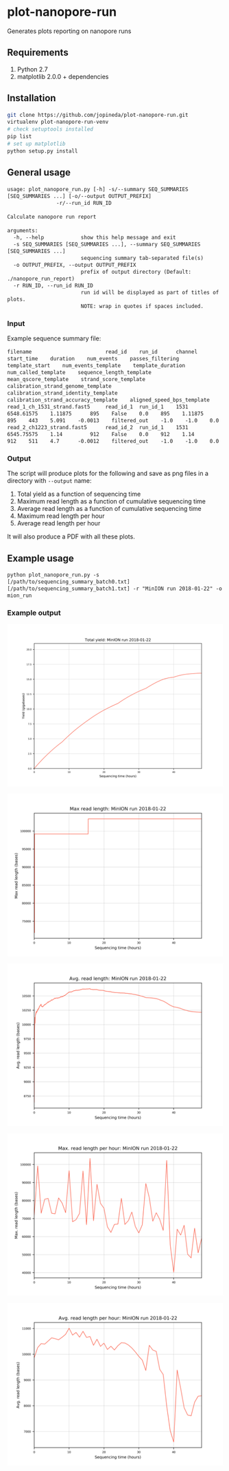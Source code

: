 # plot-nanopore-run
Generates plots reporting on nanopore runs

## Requirements

1. Python 2.7
2. matplotlib 2.0.0 + dependencies

## Installation

```bash
git clone https://github.com/jopineda/plot-nanopore-run.git
virtualenv plot-nanopore-run-venv
# check setuptools installed
pip list
# set up matplotlib
python setup.py install
```

## General usage

```
usage: plot_nanopore_run.py [-h] -s/--summary SEQ_SUMMARIES [SEQ_SUMMARIES ...] [-o/--output OUTPUT_PREFIX]
                -r/--run_id RUN_ID

Calculate nanopore run report

arguments:
  -h, --help            show this help message and exit
  -s SEQ_SUMMARIES [SEQ_SUMMARIES ...], --summary SEQ_SUMMARIES [SEQ_SUMMARIES ...]
                        sequencing summary tab-separated file(s)
  -o OUTPUT_PREFIX, --output OUTPUT_PREFIX
                        prefix of output directory (Default: ./nanopore_run_report)
  -r RUN_ID, --run_id RUN_ID
                        run id will be displayed as part of titles of plots.
                        NOTE: wrap in quotes if spaces included.
```

### Input

Example sequence summary file:

```
filename                        read_id    run_id      channel start_time    duration    num_events    passes_filtering    template_start    num_events_template    template_duration    num_called_template    sequence_length_template    mean_qscore_template    strand_score_template    calibration_strand_genome_template    calibration_strand_identity_template    calibration_strand_accuracy_template    aligned_speed_bps_template
read_1_ch_1531_strand.fast5     read_id_1  run_id_1    1531    6548.61575    1.11875      895    False    0.0    895    1.11875    895    443    5.091    -0.0013    filtered_out    -1.0    -1.0    0.0
read_2_ch1223_strand.fast5      read_id_2  run_id_1    1531    6545.75575    1.14         912    False    0.0    912    1.14       912    511    4.7      -0.0012    filtered_out    -1.0    -1.0    0.0
```

### Output 

The script will produce plots for the following and save as png files in a directory with `--output` name:
1. Total yield as a function of sequencing time
2. Maximum read length as a function of cumulative sequencing time
3. Average read length as a function of cumulative sequencing time
4. Maximum read length per hour
5. Average read length per hour

It will also produce a PDF with all these plots.

## Example usage

```
python plot_nanopore_run.py -s [/path/to/sequencing_summary_batch0.txt] [/path/to/sequencing_summary_batch1.txt] -r "MinION run 2018-01-22" -o mion_run
```

### Example output

![Total yield](example_plots/mion_run/total_yield.png) <!-- .element height="50%" width="50%" -->

![Max read length](example_plots/mion_run/max_read_length.png)  <!-- .element height="50%" width="50%" -->

![Avg read length](example_plots/mion_run/avg_read_length.png)  <!-- .element height="50%" width="50%" -->

![Max read length per hour](example_plots/mion_run/max_read_length_per_hour.png)

![Avg read length per hour](example_plots/mion_run/avg_read_length_per_hour.png)
